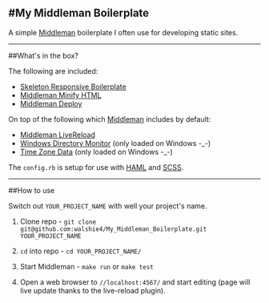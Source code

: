 #My Middleman Boilerplate
---

A simple [Middleman](//github.com/middleman/middleman) boilerplate I often use for
developing static sites.

---

##What's in the box?

The following are included:

* [Skeleton Responsive Boilerplate](//github.com/dhg/Skeleton)
* [Middleman Minify HTML](//github.com/middleman/middleman-minify-html)
* [Middleman Deploy](//github.com/middleman-contrib/middleman-deploy)


On top of the following which [Middleman](//github.com/middleman/middleman) includes by default:

* [Middleman LiveReload](//github.com/middleman/middleman-livereload)
* [Windows Directory Monitor](//github.com/Maher4Ever/wdm) (only loaded on Windows -_-)
* [Time Zone Data](//github.com/tzinfo/tzinfo-data) (only loaded on Windows -_-)

The `config.rb` is setup for use with [HAML](//github.com/haml/haml) and [SCSS](//github.com/sass/sass).

---

##How to use

Switch out `YOUR_PROJECT_NAME` with well your project's name.

1. Clone repo - `git clone git@github.com:walshie4/My_Middleman_Boilerplate.git YOUR_PROJECT_NAME`

2. `cd` into repo - `cd YOUR_PROJECT_NAME/`

3. Start Middleman - `make run` or `make test`

4. Open a web browser to `//localhost:4567/` and start editing (page will live update thanks to the
live-reload plugin).

